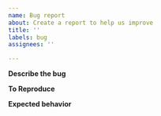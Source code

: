 ```yaml
---
name: Bug report
about: Create a report to help us improve
title: ''
labels: bug
assignees: ''

---
```


**Describe the bug**
<!--
A clear and concise description of what the bug is
-->

**To Reproduce**
<!--
Steps to reproduce the behavior
-->

**Expected behavior**
<!--
A clear and concise description of what you expected to happen
-->
